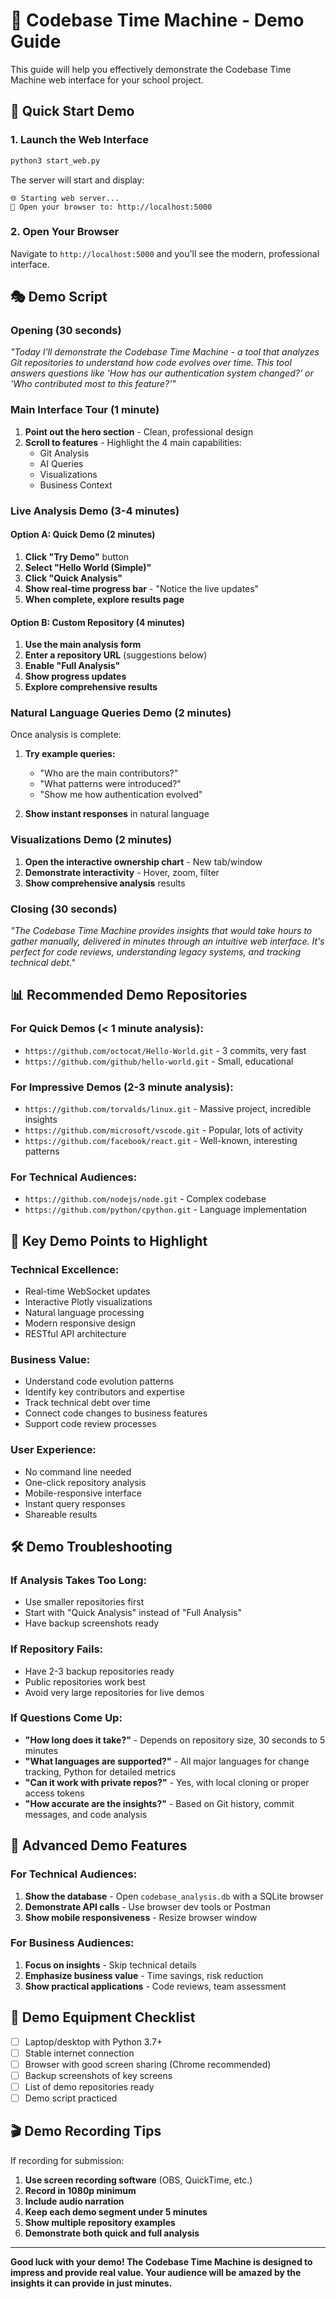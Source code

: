 # 🎯 Codebase Time Machine - Demo Guide

This guide will help you effectively demonstrate the Codebase Time Machine web interface for your school project.

## 🚀 Quick Start Demo

### 1. Launch the Web Interface
```bash
python3 start_web.py
```

The server will start and display:
```
🌐 Starting web server...
📍 Open your browser to: http://localhost:5000
```

### 2. Open Your Browser
Navigate to `http://localhost:5000` and you'll see the modern, professional interface.

## 🎭 Demo Script

### **Opening (30 seconds)**
*"Today I'll demonstrate the Codebase Time Machine - a tool that analyzes Git repositories to understand how code evolves over time. This tool answers questions like 'How has our authentication system changed?' or 'Who contributed most to this feature?'"*

### **Main Interface Tour (1 minute)**
1. **Point out the hero section** - Clean, professional design
2. **Scroll to features** - Highlight the 4 main capabilities:
   - Git Analysis
   - AI Queries  
   - Visualizations
   - Business Context

### **Live Analysis Demo (3-4 minutes)**

#### Option A: Quick Demo (2 minutes)
1. **Click "Try Demo"** button
2. **Select "Hello World (Simple)"** 
3. **Click "Quick Analysis"**
4. **Show real-time progress bar** - "Notice the live updates"
5. **When complete, explore results page**

#### Option B: Custom Repository (4 minutes)
1. **Use the main analysis form**
2. **Enter a repository URL** (suggestions below)
3. **Enable "Full Analysis"** 
4. **Show progress updates**
5. **Explore comprehensive results**

### **Natural Language Queries Demo (2 minutes)**
Once analysis is complete:
1. **Try example queries:**
   - "Who are the main contributors?"
   - "What patterns were introduced?"
   - "Show me how authentication evolved"

2. **Show instant responses** in natural language

### **Visualizations Demo (2 minutes)**
1. **Open the interactive ownership chart** - New tab/window
2. **Demonstrate interactivity** - Hover, zoom, filter
3. **Show comprehensive analysis** results

### **Closing (30 seconds)**
*"The Codebase Time Machine provides insights that would take hours to gather manually, delivered in minutes through an intuitive web interface. It's perfect for code reviews, understanding legacy systems, and tracking technical debt."*

## 📊 Recommended Demo Repositories

### **For Quick Demos (< 1 minute analysis):**
- `https://github.com/octocat/Hello-World.git` - 3 commits, very fast
- `https://github.com/github/hello-world.git` - Small, educational

### **For Impressive Demos (2-3 minute analysis):**
- `https://github.com/torvalds/linux.git` - Massive project, incredible insights
- `https://github.com/microsoft/vscode.git` - Popular, lots of activity
- `https://github.com/facebook/react.git` - Well-known, interesting patterns

### **For Technical Audiences:**
- `https://github.com/nodejs/node.git` - Complex codebase
- `https://github.com/python/cpython.git` - Language implementation

## 🎯 Key Demo Points to Highlight

### **Technical Excellence:**
- Real-time WebSocket updates
- Interactive Plotly visualizations  
- Natural language processing
- Modern responsive design
- RESTful API architecture

### **Business Value:**
- Understand code evolution patterns
- Identify key contributors and expertise
- Track technical debt over time
- Connect code changes to business features
- Support code review processes

### **User Experience:**
- No command line needed
- One-click repository analysis
- Mobile-responsive interface
- Instant query responses
- Shareable results

## 🛠 Demo Troubleshooting

### **If Analysis Takes Too Long:**
- Use smaller repositories first
- Start with "Quick Analysis" instead of "Full Analysis"
- Have backup screenshots ready

### **If Repository Fails:**
- Have 2-3 backup repositories ready
- Public repositories work best
- Avoid very large repositories for live demos

### **If Questions Come Up:**
- **"How long does it take?"** - Depends on repository size, 30 seconds to 5 minutes
- **"What languages are supported?"** - All major languages for change tracking, Python for detailed metrics
- **"Can it work with private repos?"** - Yes, with local cloning or proper access tokens
- **"How accurate are the insights?"** - Based on Git history, commit messages, and code analysis

## 🎪 Advanced Demo Features

### **For Technical Audiences:**
1. **Show the database** - Open `codebase_analysis.db` with a SQLite browser
2. **Demonstrate API calls** - Use browser dev tools or Postman
3. **Show mobile responsiveness** - Resize browser window

### **For Business Audiences:**
1. **Focus on insights** - Skip technical details
2. **Emphasize business value** - Time savings, risk reduction
3. **Show practical applications** - Code reviews, team assessment

## 📱 Demo Equipment Checklist

- [ ] Laptop/desktop with Python 3.7+
- [ ] Stable internet connection
- [ ] Browser with good screen sharing (Chrome recommended)
- [ ] Backup screenshots of key screens
- [ ] List of demo repositories ready
- [ ] Demo script practiced

## 🎬 Demo Recording Tips

If recording for submission:
1. **Use screen recording software** (OBS, QuickTime, etc.)
2. **Record in 1080p minimum**
3. **Include audio narration**
4. **Keep each demo segment under 5 minutes**
5. **Show multiple repository examples**
6. **Demonstrate both quick and full analysis**

---

**Good luck with your demo! The Codebase Time Machine is designed to impress and provide real value. Your audience will be amazed by the insights it can provide in just minutes.**
